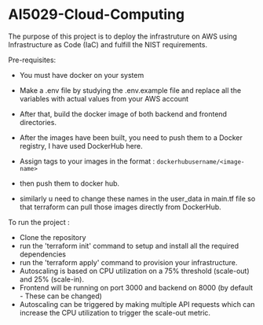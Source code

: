 # AI5029-Cloud-Computing


The purpose of this project is to deploy the infrastruture on AWS using Infrastructure as Code (IaC) and fulfill the NIST requirements.

Pre-requisites: 

- You must have docker on your system
- Make a .env file by studying the .env.example file and replace all the variables with actual values from your AWS account
- After that,  build the docker image of both backend and frontend directories.
- After the images have been built, you need to push them to a Docker registry, I have used DockerHub here.
- Assign tags to your images in the format : `dockerhubusername/<image-name>`
- then push them to docker hub.

- similarly u need to change these names in the user_data in main.tf file so that terraform can pull those images directly from DockerHub.


To run the project : 

- Clone the repository
- run the 'terraform init' command to setup and install all the required dependencies
- run the 'terraform apply' command to provision your infrastructure.
- Autoscaling is based on CPU utilization on a 75% threshold (scale-out) and 25% (scale-in).
- Frontend will be running on port 3000 and backend on 8000 (by default - These can be changed)
- Autoscaling can be triggered by making multiple API requests which can increase the CPU utilization to trigger the scale-out metric.
